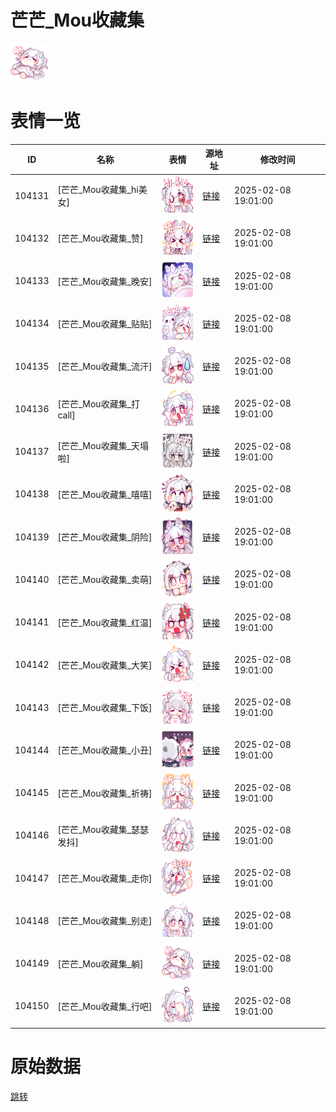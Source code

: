 # 芒芒_Mou收藏集

<img src="./cover.png" height="60" alt="cover" />

# 表情一览

|ID|名称|表情|源地址|修改时间|
|----|----|----|----|----|
|104131|[芒芒_Mou收藏集_hi美女]|<img src="./pic/104131_%5B芒芒_Mou收藏集_hi美女%5D.png" height="60" alt="hi美女"/>|[链接](https://i0.hdslb.com/bfs/garb/19053d004c0a8d61c6f6b8b7879bf817ac7f1829.png)|2025-02-08 19:01:00|
|104132|[芒芒_Mou收藏集_赞]|<img src="./pic/104132_%5B芒芒_Mou收藏集_赞%5D.png" height="60" alt="赞"/>|[链接](https://i0.hdslb.com/bfs/garb/442cff4236d6febef30c9be3239580022ce0b277.png)|2025-02-08 19:01:00|
|104133|[芒芒_Mou收藏集_晚安]|<img src="./pic/104133_%5B芒芒_Mou收藏集_晚安%5D.png" height="60" alt="晚安"/>|[链接](https://i0.hdslb.com/bfs/garb/4b6b668348ed0a9a38197cc9ced3d816e13e21b6.png)|2025-02-08 19:01:00|
|104134|[芒芒_Mou收藏集_贴贴]|<img src="./pic/104134_%5B芒芒_Mou收藏集_贴贴%5D.png" height="60" alt="贴贴"/>|[链接](https://i0.hdslb.com/bfs/garb/536ae977b153deb43b3a6ea252cf8b91077dca16.png)|2025-02-08 19:01:00|
|104135|[芒芒_Mou收藏集_流汗]|<img src="./pic/104135_%5B芒芒_Mou收藏集_流汗%5D.png" height="60" alt="流汗"/>|[链接](https://i0.hdslb.com/bfs/garb/14c45e5fbac6f4ea3764d86c4fef69ab49c68099.png)|2025-02-08 19:01:00|
|104136|[芒芒_Mou收藏集_打call]|<img src="./pic/104136_%5B芒芒_Mou收藏集_打call%5D.png" height="60" alt="打call"/>|[链接](https://i0.hdslb.com/bfs/garb/1f3e5d3b690f8ff7106f6042c4c1a397e34757ee.png)|2025-02-08 19:01:00|
|104137|[芒芒_Mou收藏集_天塌啦]|<img src="./pic/104137_%5B芒芒_Mou收藏集_天塌啦%5D.png" height="60" alt="天塌啦"/>|[链接](https://i0.hdslb.com/bfs/garb/3ac0e8cb5ae2190e1f63eb81e4fa6cd94d865282.png)|2025-02-08 19:01:00|
|104138|[芒芒_Mou收藏集_嘻嘻]|<img src="./pic/104138_%5B芒芒_Mou收藏集_嘻嘻%5D.png" height="60" alt="嘻嘻"/>|[链接](https://i0.hdslb.com/bfs/garb/d313748cfe66779746f88e636f1b95e5283d0447.png)|2025-02-08 19:01:00|
|104139|[芒芒_Mou收藏集_阴险]|<img src="./pic/104139_%5B芒芒_Mou收藏集_阴险%5D.png" height="60" alt="阴险"/>|[链接](https://i0.hdslb.com/bfs/garb/0b20e4edde4ceaf487043a6908550e106fb43d96.png)|2025-02-08 19:01:00|
|104140|[芒芒_Mou收藏集_卖萌]|<img src="./pic/104140_%5B芒芒_Mou收藏集_卖萌%5D.png" height="60" alt="卖萌"/>|[链接](https://i0.hdslb.com/bfs/garb/e6086725ea7b6f166d807cc6459683a435ebf548.png)|2025-02-08 19:01:00|
|104141|[芒芒_Mou收藏集_红温]|<img src="./pic/104141_%5B芒芒_Mou收藏集_红温%5D.png" height="60" alt="红温"/>|[链接](https://i0.hdslb.com/bfs/garb/da4098541aaef5139a396715b9f727ce2f1129f4.png)|2025-02-08 19:01:00|
|104142|[芒芒_Mou收藏集_大笑]|<img src="./pic/104142_%5B芒芒_Mou收藏集_大笑%5D.png" height="60" alt="大笑"/>|[链接](https://i0.hdslb.com/bfs/garb/a9f32612f3486bb9326ccb5451987dd2e34af426.png)|2025-02-08 19:01:00|
|104143|[芒芒_Mou收藏集_下饭]|<img src="./pic/104143_%5B芒芒_Mou收藏集_下饭%5D.png" height="60" alt="下饭"/>|[链接](https://i0.hdslb.com/bfs/garb/b02aeffc40e888b7a1179d0495851b294ab3d6ad.png)|2025-02-08 19:01:00|
|104144|[芒芒_Mou收藏集_小丑]|<img src="./pic/104144_%5B芒芒_Mou收藏集_小丑%5D.png" height="60" alt="小丑"/>|[链接](https://i0.hdslb.com/bfs/garb/72863225cc803b2d66d1469b2c26b1a7a0e38094.png)|2025-02-08 19:01:00|
|104145|[芒芒_Mou收藏集_祈祷]|<img src="./pic/104145_%5B芒芒_Mou收藏集_祈祷%5D.png" height="60" alt="祈祷"/>|[链接](https://i0.hdslb.com/bfs/garb/51dbf329b699bef656054512ba9fa957ec27a27e.png)|2025-02-08 19:01:00|
|104146|[芒芒_Mou收藏集_瑟瑟发抖]|<img src="./pic/104146_%5B芒芒_Mou收藏集_瑟瑟发抖%5D.png" height="60" alt="瑟瑟发抖"/>|[链接](https://i0.hdslb.com/bfs/garb/8d448813fd6ae3fbb201c40de65926ef3058bdf4.png)|2025-02-08 19:01:00|
|104147|[芒芒_Mou收藏集_走你]|<img src="./pic/104147_%5B芒芒_Mou收藏集_走你%5D.png" height="60" alt="走你"/>|[链接](https://i0.hdslb.com/bfs/garb/04fc2c1bcd4f43612e8c7aefe930c9bba473577f.png)|2025-02-08 19:01:00|
|104148|[芒芒_Mou收藏集_别走]|<img src="./pic/104148_%5B芒芒_Mou收藏集_别走%5D.png" height="60" alt="别走"/>|[链接](https://i0.hdslb.com/bfs/garb/53b5354f41f8d0e9fe18f99bccef056f75ddbc8d.png)|2025-02-08 19:01:00|
|104149|[芒芒_Mou收藏集_躺]|<img src="./pic/104149_%5B芒芒_Mou收藏集_躺%5D.png" height="60" alt="躺"/>|[链接](https://i0.hdslb.com/bfs/garb/71d40280b9d55ab7ae03a0a1a0f828a83da4686b.png)|2025-02-08 19:01:00|
|104150|[芒芒_Mou收藏集_行吧]|<img src="./pic/104150_%5B芒芒_Mou收藏集_行吧%5D.png" height="60" alt="行吧"/>|[链接](https://i0.hdslb.com/bfs/garb/50da7977f6686f6ef2c86a8860d11f398c824f49.png)|2025-02-08 19:01:00|

# 原始数据

[跳转](./raw.json)

